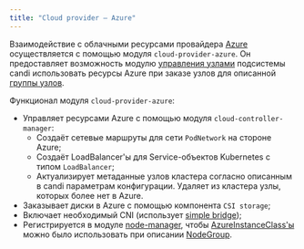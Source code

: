 ```yaml
---
title: "Сloud provider — Azure"
---
```


Взаимодействие с облачными ресурсами провайдера [Azure](https://portal.azure.com/) осуществляется с помощью модуля `cloud-provider-azure`. Он предоставляет возможность модулю [управления узлами](../../modules/040-node-manager/) подсистемы candi использовать ресурсы Azure при заказе узлов для описанной [группы узлов](../../modules/040-node-manager/cr.html#nodegroup).

Функционал модуля `cloud-provider-azure`:
- Управляет ресурсами Azure с помощью модуля `cloud-controller-manager`:
    * Создаёт сетевые маршруты для сети `PodNetwork` на стороне Azure;
    * Создаёт LoadBalancer'ы для Service-объектов Kubernetes с типом `LoadBalancer`;
    * Актуализирует метаданные узлов кластера согласно описанным в candi параметрам конфигурации. Удаляет из кластера узлы, которых более нет в Azure.
- Заказывает диски в Azure с помощью компонента `CSI storage`;
- Включает необходимый CNI (использует [simple bridge](../../modules/035-cni-simple-bridge/));
- Регистрируется в модуле [node-manager](../../modules/040-node-manager/), чтобы [AzureInstanceClass'ы](cr.html#azureinstanceclass) можно было использовать при описании [NodeGroup](../../modules/040-node-manager/cr.html#nodegroup).
